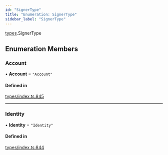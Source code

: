```yaml
---
id: "SignerType"
title: "Enumeration: SignerType"
sidebar_label: "SignerType"
---
```


[types](../../../modules/Types/Types.md).SignerType

## Enumeration Members

### Account

• **Account** = ``"Account"``

#### Defined in

[types/index.ts:845](https://github.com/PolymeshAssociation/polymesh-sdk/blob/de58d40fd/src/types/index.ts#L845)

___

### Identity

• **Identity** = ``"Identity"``

#### Defined in

[types/index.ts:844](https://github.com/PolymeshAssociation/polymesh-sdk/blob/de58d40fd/src/types/index.ts#L844)
